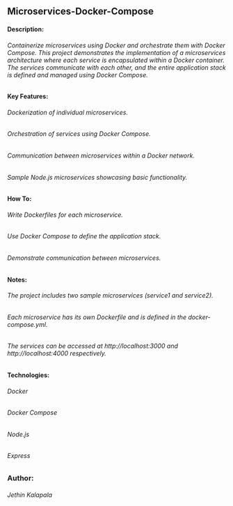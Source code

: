 ## Microservices-Docker-Compose

#### Description:
###### Containerize microservices using Docker and orchestrate them with Docker Compose. This project demonstrates the implementation of a microservices architecture where each service is encapsulated within a Docker container. The services communicate with each other, and the entire application stack is defined and managed using Docker Compose.

#### Key Features:

###### Dockerization of individual microservices.
###### Orchestration of services using Docker Compose.
###### Communication between microservices within a Docker network.
###### Sample Node.js microservices showcasing basic functionality.

#### How To:

###### Write Dockerfiles for each microservice.
###### Use Docker Compose to define the application stack.
###### Demonstrate communication between microservices.

#### Notes:

###### The project includes two sample microservices (service1 and service2).
###### Each microservice has its own Dockerfile and is defined in the docker-compose.yml.
###### The services can be accessed at http://localhost:3000 and http://localhost:4000 respectively.

#### Technologies:

###### Docker
###### Docker Compose
###### Node.js
###### Express

### Author:
###### Jethin Kalapala
